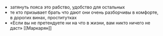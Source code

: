 * затянуть пояса это рабство, удобство для остальных
* те кто призывает брать что дают они очень разборчивы в комфорте, в дорогих винах, проститутках
* «Если вы не претендуете ни на что в жизни, вам никто ничего не даст»
[[Маркарян]]